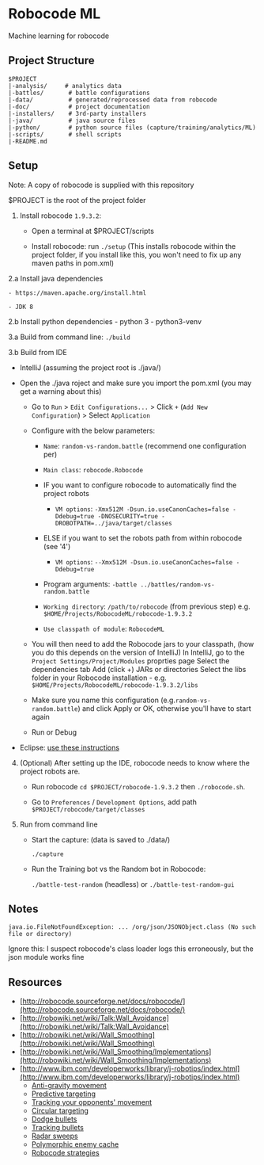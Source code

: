 # Robocode ML

Machine learning for robocode

## Project Structure

```
$PROJECT
|-analysis/     # analytics data
|-battles/       # battle configurations
|-data/          # generated/reprocessed data from robocode
|-doc/           # project documentation
|-installers/    # 3rd-party installers
|-java/          # java source files
|-python/        # python source files (capture/training/analytics/ML)
|-scripts/       # shell scripts
|-README.md
```

## Setup

Note:
A copy of robocode is supplied with this repository

$PROJECT is the root of the project folder

1. Install robocode `1.9.3.2`:

    - Open a terminal at $PROJECT/scripts

    - Install robocode: run `./setup` (This installs robocode within the project folder, if you install like this, you won't need to fix up any maven paths in pom.xml)

2.a Install java dependencies

    - https://maven.apache.org/install.html

    - JDK 8

2.b Install python dependencies
    - python 3
    - python3-venv

3.a Build from command line: `./build`

3.b Build from IDE

- IntelliJ (assuming the project root is ./java/)

- Open the ./java roject and make sure you import the pom.xml (you may get a warning about this)

    - Go to `Run` > `Edit Configurations...` > Click `+` (`Add New Configuration`) > Select `Application`

    - Configure with the below parameters:

        - `Name`: `random-vs-random.battle` (recommend one configuration per)

        - `Main class`: `robocode.Robocode`

        - IF you want to configure robocode to automatically find the project robots

            - `VM options`: `-Xmx512M -Dsun.io.useCanonCaches=false -Ddebug=true -DNOSECURITY=true -DROBOTPATH=../java/target/classes`

        - ELSE if you want to set the robots path from within robocode (see '4')

            - `VM options`: `--Xmx512M -Dsun.io.useCanonCaches=false -Ddebug=true`

        - Program arguments: `-battle ../battles/random-vs-random.battle`

        - `Working directory`: `/path/to/robocode` (from previous step)
              e.g. `$HOME/Projects/RobocodeML/robocode-1.9.3.2`

        - `Use classpath of module`: `RobocodeML`

    - You will then need to add the Robocode jars to your classpath, (how you do this depends on the version of IntelliJ)
    In IntelliJ, go to the `Project Settings/Project/Modules` proprties page
    Select the dependencies tab
    Add (click +) JARs or directories
    Select the libs folder in your Robocode installation - e.g. `$HOME/Projects/RobocodeML/robocode-1.9.3.2/libs`

    - Make sure you name this configuration (e.g.`random-vs-random.battle`) and click Apply or OK, otherwise you'll have to start again

    - Run or Debug

- Eclipse: [use these instructions](http://robowiki.net/wiki/Robocode/Running_from_Eclipse)


4. (Optional) After setting up the IDE, robocode needs to know where the project robots are.

   - Run robocode
    `cd $PROJECT/robocode-1.9.3.2` then `./robocode.sh`.

   - Go to `Preferences` / `Development Options`, add path `$PROJECT/robocode/target/classes`

5. Run from command line

    - Start the capture: (data is saved to ./data/)

        `./capture`

    - Run the Training bot vs the Random bot in Robocode:

        `./battle-test-random` (headless) or `./battle-test-random-gui`

## Notes

`java.io.FileNotFoundException: ... /org/json/JSONObject.class (No such file or directory)`

Ignore this: I suspect robocode's class loader logs this erroneously, but the json module works fine

## Resources

- [http://robocode.sourceforge.net/docs/robocode/](http://robocode.sourceforge.net/docs/robocode/)
- [http://robowiki.net/wiki/Talk:Wall_Avoidance](http://robowiki.net/wiki/Talk:Wall_Avoidance)
- [http://robowiki.net/wiki/Wall_Smoothing](http://robowiki.net/wiki/Wall_Smoothing)
- [http://robowiki.net/wiki/Wall_Smoothing/Implementations](http://robowiki.net/wiki/Wall_Smoothing/Implementations)
- [http://www.ibm.com/developerworks/library/j-robotips/index.html](http://www.ibm.com/developerworks/library/j-robotips/index.html)
  - [Anti-gravity movement](http://www.ibm.com/developerworks/library/j-antigrav/index.html)
  - [Predictive targeting](http://www.ibm.com/developerworks/library/j-pred-targeting/index.html)
  - [Tracking your opponents' movement](http://www.ibm.com/developerworks/java/library/j-movement/index.html)
  - [Circular targeting](http://www.ibm.com/developerworks/library/j-circular/index.html)
  - [Dodge bullets](http://www.ibm.com/developerworks/library/j-dodge/index.html)
  - [Tracking bullets](http://www.ibm.com/developerworks/library/j-tipbullet.html)
  - [Radar sweeps](http://www.ibm.com/developerworks/library/j-radar/index.html)
  - [Polymorphic enemy cache](http://www.ibm.com/developerworks/library/j-tippoly/)
  - [Robocode strategies](http://www.ibm.com/developerworks/library/j-tipstrats/index.html)
